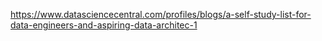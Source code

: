 https://www.datasciencecentral.com/profiles/blogs/a-self-study-list-for-data-engineers-and-aspiring-data-architec-1
